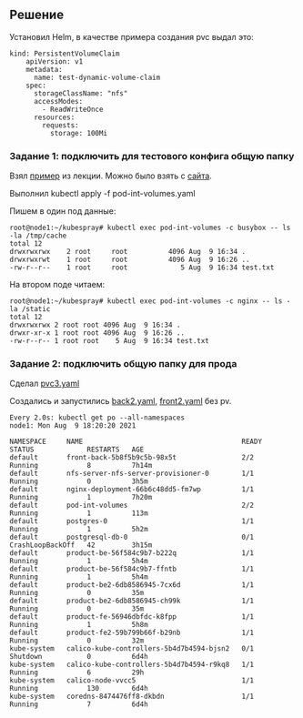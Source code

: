 ## Решение
Установил Helm, в качестве примера создания pvc выдал это:
```
kind: PersistentVolumeClaim
    apiVersion: v1
    metadata:
      name: test-dynamic-volume-claim
    spec:
      storageClassName: "nfs"
      accessModes:
        - ReadWriteOnce
      resources:
        requests:
          storage: 100Mi
```
### Задание 1: подключить для тестового конфига общую папку
Взял [пример](https://github.com/loshkarevev/Homeworks/blob/main/13.2%20%D1%80%D0%B0%D0%B7%D0%B4%D0%B5%D0%BB%D1%8B%20%D0%B8%20%D0%BC%D0%BE%D0%BD%D1%82%D0%B8%D1%80%D0%BE%D0%B2%D0%B0%D0%BD%D0%B8%D0%B5/pod-int-volumes.yaml) из лекции. Можно было взять с [сайта](https://kubernetes.io/docs/tasks/access-application-cluster/communicate-containers-same-pod-shared-volume/).

Выполнил kubectl apply -f pod-int-volumes.yaml

Пишем в один под данные:
```
root@node1:~/kubespray# kubectl exec pod-int-volumes -c busybox -- ls -la /tmp/cache
total 12
drwxrwxrwx    2 root     root          4096 Aug  9 16:34 .
drwxrwxrwt    1 root     root          4096 Aug  9 16:26 ..
-rw-r--r--    1 root     root             5 Aug  9 16:34 test.txt
```
На втором поде читаем:
```
root@node1:~/kubespray# kubectl exec pod-int-volumes -c nginx -- ls -la /static
total 12
drwxrwxrwx 2 root root 4096 Aug  9 16:34 .
drwxr-xr-x 1 root root 4096 Aug  9 16:26 ..
-rw-r--r-- 1 root root    5 Aug  9 16:34 test.txt
```
### Задание 2: подключить общую папку для прода
Сделал [pvс3.yaml](https://github.com/loshkarevev/Homeworks/blob/main/13.2%20%D1%80%D0%B0%D0%B7%D0%B4%D0%B5%D0%BB%D1%8B%20%D0%B8%20%D0%BC%D0%BE%D0%BD%D1%82%D0%B8%D1%80%D0%BE%D0%B2%D0%B0%D0%BD%D0%B8%D0%B5/pvc3.yaml)

Создались и запустились [back2.yaml](https://github.com/loshkarevev/Homeworks/blob/main/13.2%20%D1%80%D0%B0%D0%B7%D0%B4%D0%B5%D0%BB%D1%8B%20%D0%B8%20%D0%BC%D0%BE%D0%BD%D1%82%D0%B8%D1%80%D0%BE%D0%B2%D0%B0%D0%BD%D0%B8%D0%B5/back2.yaml), [front2.yaml](https://github.com/loshkarevev/Homeworks/blob/main/13.2%20%D1%80%D0%B0%D0%B7%D0%B4%D0%B5%D0%BB%D1%8B%20%D0%B8%20%D0%BC%D0%BE%D0%BD%D1%82%D0%B8%D1%80%D0%BE%D0%B2%D0%B0%D0%BD%D0%B8%D0%B5/front2.yaml) без pv.
```
Every 2.0s: kubectl get po --all-namespaces                                                                                   node1: Mon Aug  9 18:20:20 2021

NAMESPACE     NAME                                       READY   STATUS             RESTARTS   AGE
default       front-back-5b8f5b9c5b-98x5t                2/2     Running            8          7h14m
default       nfs-server-nfs-server-provisioner-0        1/1     Running            0          3h5m
default       nginx-deployment-66b6c48dd5-fm7wp          1/1     Running            1          7h20m
default       pod-int-volumes                            2/2     Running            1          113m
default       postgres-0                                 1/1     Running            1          5h2m
default       postgresql-db-0                            0/1     CrashLoopBackOff   42         3h15m
default       product-be-56f584c9b7-b222q                1/1     Running            1          5h4m
default       product-be-56f584c9b7-ffntb                1/1     Running            1          5h4m
default       product-be2-6db8586945-7cx6d               1/1     Running            0          35m
default       product-be2-6db8586945-ch99k               1/1     Running            0          35m
default       product-fe-56946dbfdc-k8fpp                1/1     Running            1          5h8m
default       product-fe2-59b799b66f-b29nb               1/1     Running            0          32m
kube-system   calico-kube-controllers-5b4d7b4594-bjsn2   0/1     Shutdown           0          6d4h
kube-system   calico-kube-controllers-5b4d7b4594-r9kq8   1/1     Running            6          29h
kube-system   calico-node-vvcc5                          1/1     Running            130        6d4h
kube-system   coredns-8474476ff8-dkbdn                   1/1     Running            7          6d4h
```

